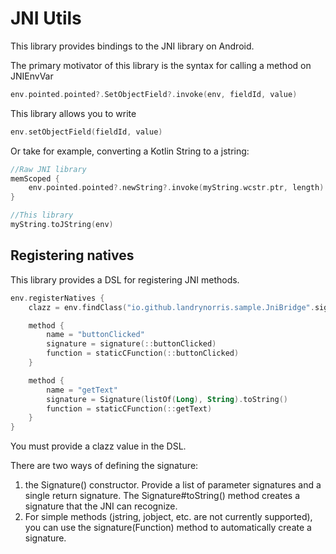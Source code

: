 JNI Utils
========

This library provides bindings to the JNI library on Android.

The primary motivator of this library is the syntax for calling
a method on JNIEnvVar

```kotlin
env.pointed.pointed?.SetObjectField?.invoke(env, fieldId, value)
```

This library allows you to write

```kotlin
env.setObjectField(fieldId, value)
```

Or take for example, converting a Kotlin String to a jstring:

```kotlin
//Raw JNI library
memScoped {
    env.pointed.pointed?.newString?.invoke(myString.wcstr.ptr, length)
}

//This library
myString.toJString(env)
```

Registering natives
-------------------

This library provides a DSL for registering JNI methods.

```kotlin
env.registerNatives {
    clazz = env.findClass("io.github.landrynorris.sample.JniBridge".signature())

    method {
        name = "buttonClicked"
        signature = signature(::buttonClicked)
        function = staticCFunction(::buttonClicked)
    }

    method {
        name = "getText"
        signature = Signature(listOf(Long), String).toString()
        function = staticCFunction(::getText)
    }
}
```

You must provide a clazz value in the DSL.

There are two ways of defining the signature:

1. the Signature() constructor. Provide a list of parameter 
signatures and a single return signature. The Signature#toString()
method creates a signature that the JNI can recognize.
2. For simple methods (jstring, jobject, etc. are not currently 
supported), you can use the signature(Function) method to
automatically create a signature.
